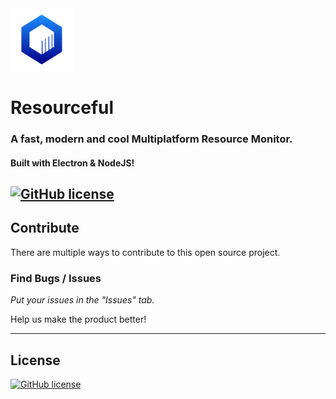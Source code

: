 <img src="./assets/rm.svg" height="100px" draggable="false"/>

# Resourceful
### A fast, modern and cool Multiplatform Resource Monitor.
#### Built with Electron & NodeJS!
[![GitHub license](https://img.shields.io/github/license/oneraze/resourceful?color=blue&label=Open%20Source)](https://github.com/oneraze/resourceful/blob/main/LICENSE)
---

## Contribute
There are multiple ways to contribute to this open source project.

### Find Bugs / Issues
*Put your issues in the "Issues" tab.*

Help us make the product better!

---

## License
[![GitHub license](https://img.shields.io/github/license/oneraze/resourceful?color=blue&label=Open%20Source)](https://github.com/oneraze/resourceful/blob/main/LICENSE)
